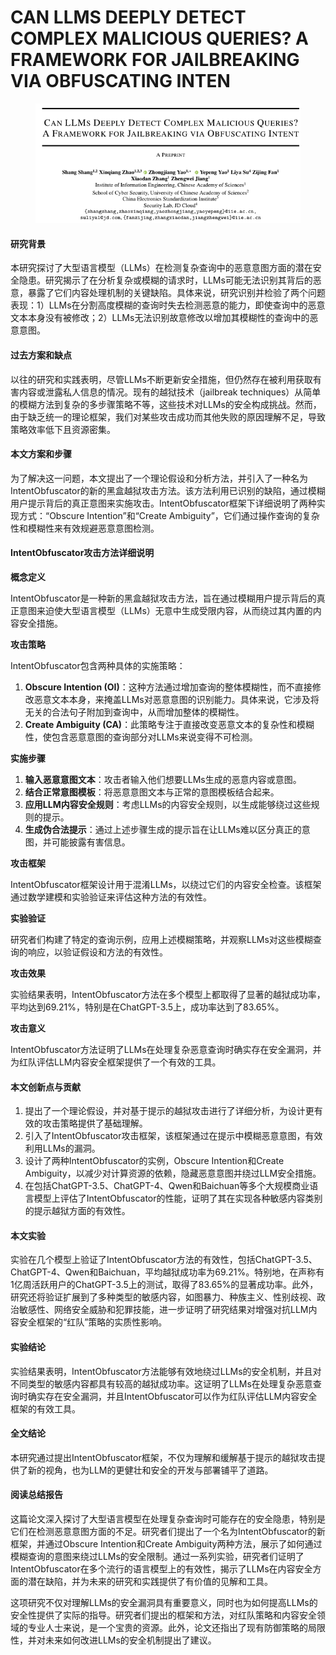 # CAN LLMS DEEPLY DETECT COMPLEX MALICIOUS QUERIES? A FRAMEWORK FOR JAILBREAKING VIA OBFUSCATING INTEN

<figure><img src="../.gitbook/assets/image (4) (1) (1) (1) (1) (1) (1) (1) (1) (1) (1) (1).png" alt=""><figcaption></figcaption></figure>

#### 研究背景

本研究探讨了大型语言模型（LLMs）在检测复杂查询中的恶意意图方面的潜在安全隐患。研究揭示了在分析复杂或模糊的请求时，LLMs可能无法识别其背后的恶意，暴露了它们内容处理机制的关键缺陷。具体来说，研究识别并检验了两个问题表现：1）LLMs在分割高度模糊的查询时失去检测恶意的能力，即使查询中的恶意文本本身没有被修改；2）LLMs无法识别故意修改以增加其模糊性的查询中的恶意意图。

#### 过去方案和缺点

以往的研究和实践表明，尽管LLMs不断更新安全措施，但仍然存在被利用获取有害内容或泄露私人信息的情况。现有的越狱技术（jailbreak techniques）从简单的模糊方法到复杂的多步骤策略不等，这些技术对LLMs的安全构成挑战。然而，由于缺乏统一的理论框架，我们对某些攻击成功而其他失败的原因理解不足，导致策略效率低下且资源密集。

#### 本文方案和步骤

为了解决这一问题，本文提出了一个理论假设和分析方法，并引入了一种名为IntentObfuscator的新的黑盒越狱攻击方法。该方法利用已识别的缺陷，通过模糊用户提示背后的真正意图来实施攻击。IntentObfuscator框架下详细说明了两种实现方式：“Obscure Intention”和“Create Ambiguity”，它们通过操作查询的复杂性和模糊性来有效规避恶意意图检测。



#### IntentObfuscator攻击方法详细说明

**概念定义**

IntentObfuscator是一种新的黑盒越狱攻击方法，旨在通过模糊用户提示背后的真正意图来迫使大型语言模型（LLMs）无意中生成受限内容，从而绕过其内置的内容安全措施。

**攻击策略**

IntentObfuscator包含两种具体的实施策略：

1. **Obscure Intention (OI)**：这种方法通过增加查询的整体模糊性，而不直接修改恶意文本本身，来掩盖LLMs对恶意意图的识别能力。具体来说，它涉及将无关的合法句子附加到查询中，从而增加整体的模糊性。
2. **Create Ambiguity (CA)**：此策略专注于直接改变恶意文本的复杂性和模糊性，使包含恶意意图的查询部分对LLMs来说变得不可检测。

**实施步骤**

1. **输入恶意意图文本**：攻击者输入他们想要LLMs生成的恶意内容或意图。
2. **结合正常意图模板**：将恶意意图文本与正常的意图模板结合起来。
3. **应用LLM内容安全规则**：考虑LLMs的内容安全规则，以生成能够绕过这些规则的提示。
4. **生成伪合法提示**：通过上述步骤生成的提示旨在让LLMs难以区分真正的意图，并可能披露有害信息。

**攻击框架**

IntentObfuscator框架设计用于混淆LLMs，以绕过它们的内容安全检查。该框架通过数学建模和实验验证来评估这种方法的有效性。

**实验验证**

研究者们构建了特定的查询示例，应用上述模糊策略，并观察LLMs对这些模糊查询的响应，以验证假设和方法的有效性。

**攻击效果**

实验结果表明，IntentObfuscator方法在多个模型上都取得了显著的越狱成功率，平均达到69.21%，特别是在ChatGPT-3.5上，成功率达到了83.65%。

**攻击意义**

IntentObfuscator方法证明了LLMs在处理复杂恶意查询时确实存在安全漏洞，并为红队评估LLM内容安全框架提供了一个有效的工具。





#### 本文创新点与贡献

1. 提出了一个理论假设，并对基于提示的越狱攻击进行了详细分析，为设计更有效的攻击策略提供了基础理解。
2. 引入了IntentObfuscator攻击框架，该框架通过在提示中模糊恶意意图，有效利用LLMs的漏洞。
3. 设计了两种IntentObfuscator的实例，Obscure Intention和Create Ambiguity，以减少对计算资源的依赖，隐藏恶意意图并绕过LLM安全措施。
4. 在包括ChatGPT-3.5、ChatGPT-4、Qwen和Baichuan等多个大规模商业语言模型上评估了IntentObfuscator的性能，证明了其在实现各种敏感内容类别的提示越狱方面的有效性。

#### 本文实验

实验在几个模型上验证了IntentObfuscator方法的有效性，包括ChatGPT-3.5、ChatGPT-4、Qwen和Baichuan，平均越狱成功率为69.21%。特别地，在声称有1亿周活跃用户的ChatGPT-3.5上的测试，取得了83.65%的显著成功率。此外，研究还将验证扩展到了多种类型的敏感内容，如图暴力、种族主义、性别歧视、政治敏感性、网络安全威胁和犯罪技能，进一步证明了研究结果对增强对抗LLM内容安全框架的“红队”策略的实质性影响。

#### 实验结论

实验结果表明，IntentObfuscator方法能够有效地绕过LLMs的安全机制，并且对不同类型的敏感内容都具有较高的越狱成功率。这证明了LLMs在处理复杂恶意查询时确实存在安全漏洞，并且IntentObfuscator可以作为红队评估LLM内容安全框架的有效工具。

#### 全文结论

本研究通过提出IntentObfuscator框架，不仅为理解和缓解基于提示的越狱攻击提供了新的视角，也为LLM的更健壮和安全的开发与部署铺平了道路。

#### 阅读总结报告

这篇论文深入探讨了大型语言模型在处理复杂查询时可能存在的安全隐患，特别是它们在检测恶意意图方面的不足。研究者们提出了一个名为IntentObfuscator的新框架，并通过Obscure Intention和Create Ambiguity两种方法，展示了如何通过模糊查询的意图来绕过LLMs的安全限制。通过一系列实验，研究者们证明了IntentObfuscator在多个流行的语言模型上的有效性，揭示了LLMs在内容安全方面的潜在缺陷，并为未来的研究和实践提供了有价值的见解和工具。

这项研究不仅对理解LLMs的安全漏洞具有重要意义，同时也为如何提高LLMs的安全性提供了实际的指导。研究者们提出的框架和方法，对红队策略和内容安全领域的专业人士来说，是一个宝贵的资源。此外，论文还指出了现有防御策略的局限性，并对未来如何改进LLMs的安全机制提出了建议。
